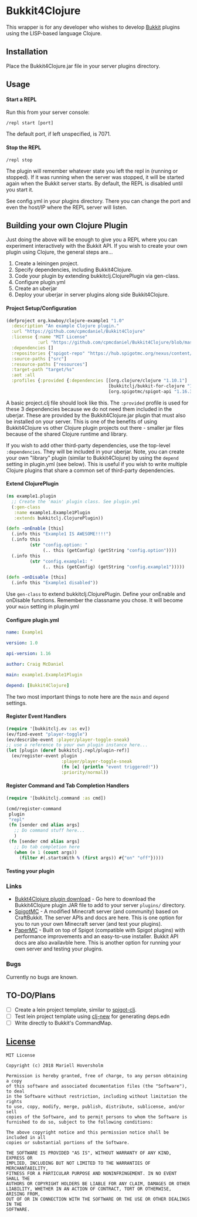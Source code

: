 # Bukkit4Clojure

This wrapper is for any developer who wishes to develop [Bukkit](https://bukkit.org/) 
plugins using the LISP-based language Clojure.

## Installation

Place the Bukkit4Clojure.jar file in your server plugins directory.

## Usage

#### Start a REPL

Run this from your server console:

`/repl start [port]`

The default port, if left unspecified, is 7071.

#### Stop the REPL

`/repl stop`

The plugin will remember whatever state you left the repl in (running or stopped). If 
it was running when the server was stopped, it will be started again when the Bukkit server
starts. By default, the REPL is disabled until you start it. 

See config.yml in your plugins directory. There you can change the port and even the host/IP
where the REPL server will listen.

## Building your own Clojure Plugin

Just doing the above will be enough to give you a REPL where you can experiment interactively
with the Bukkit API. If you wish to create your own plugin using Clojure, the general steps are...

1. Create a leiningen project.
2. Specify dependencies, including Bukkit4Clojure.
3. Code your plugin by extending bukkitclj.ClojurePlugin via gen-class.
4. Configure plugin.yml
5. Create an uberjar
6. Deploy your uberjar in server plugins along side Bukkit4Clojure.

#### Project Setup/Configuration

```clojure
(defproject org.kowboy/clojure-example1 "1.0"
  :description "An example Clojure plugin."
  :url "https://github.com/cpmcdaniel/Bukkit4Clojure"
  :license {:name "MIT License"
            :url "https://github.com/cpmcdaniel/Bukkit4Clojure/blob/master/LICENSE"}
  :dependencies []
  :repositories {"spigot-repo" "https://hub.spigotmc.org/nexus/content/repositories/snapshots/"}
  :source-paths ["src"]
  :resource-paths ["resources"]
  :target-path "target/%s"
  :aot :all
  :profiles {:provided {:dependencies [[org.clojure/clojure "1.10.1"]
                                       [bukkitclj/bukkit-for-clojure "1.0.5"]
                                       [org.spigotmc/spigot-api "1.16.3-R0.1-SNAPSHOT"]]}})

```

A basic project.clj file should look like this. The `:provided` profile is used for these 3 dependencies
because we do not need them included in the uberjar. These are provided by the Bukkit4Clojure.jar plugin
that must also be installed on your server. This is one of the benefits of using Bukkit4Clojure vs other
Clojure plugin projects out there - smaller jar files because of the shared Clojure runtime and library.

If you wish to add other third-party dependencies, use the top-level `:dependencies`. They will be included
in your uberjar. Note, you can create your own "library" plugin (similar to Bukkit4Clojure) by using the 
`depend` setting in plugin.yml (see below). This is useful if you wish to write multiple Clojure plugins that
share a common set of third-party dependencies.

#### Extend ClojurePlugin

```clojure
(ns example1.plugin
  ;; Create the 'main' plugin class. See plugin.yml
  (:gen-class
   :name example1.Example1Plugin
   :extends bukkitclj.ClojurePlugin))

(defn -onEnable [this]
  (.info this "Example1 IS AWESOME!!!!")
  (.info this
         (str "config.option: "
              (.. this (getConfig) (getString "config.option"))))
  (.info this 
         (str "config.example1: "
              (.. this (getConfig) (getString "config.example1")))))

(defn -onDisable [this]
  (.info this "Example1 disabled"))
```

Use `gen-class` to extend bukkitclj.ClojurePlugin. Define your onEnable and onDisable functions.
Remember the classname you chose. It will become your `main` setting in plugin.yml

#### Configure plugin.yml

```yaml
name: Example1

version: 1.0

api-version: 1.16

author: Craig McDaniel

main: example1.Example1Plugin

depend: [Bukkit4Clojure]
```

The two most important things to note here are the `main` and `depend` settings. 

#### Register Event Handlers

```clojure
(require '[bukkitclj.ev :as ev])
(ev/find-event "player-toggle")
(ev/describe-event :player/player-toggle-sneak)
;; use a reference to your own plugin instance here...
(let [plugin (deref bukkitclj.repl/plugin-ref)] 
  (ev/register-event plugin
                     :player/player-toggle-sneak
                     (fn [e] (println "event triggered!"))
                     :priority/normal))
```

#### Register Command and Tab Completion Handlers

```clojure
(require '[bukkitclj.command :as cmd])

(cmd/register-command 
 plugin
 "repl"
 (fn [sender cmd alias args]
   ;; Do command stuff here...
   )
 (fn [sender cmd alias args]
   ;; Do tab completion here
   (when (= 1 (count args))
     (filter #(.startsWith % (first args)) #{"on" "off"}))))
```

#### Testing your plugin

### Links

- [Bukkt4Clojure plugin download](FIXME) - Go here to download the Bukkit4Clojure plugin JAR
  file to add to your server `plugins/` directory.
- [SpigotMC](https://www.spigotmc.org/) - A modified Minecraft server (and community) based on 
  CraftBukkit. The server APIs and docs are here. This is one option for you to run your own
  Minecraft server (and test your plugins).
- [PaperMC](https://papermc.io/) - Built on top of Spigot (compatible with Spigot plugins) with
  performance improvements and an easy-to-use installer. Bukkit API docs are also availavble here.
  This is another option for running your own server and testing your plugins.

### Bugs

Currently no bugs are known.

## TO-DO/Plans

- [ ] Create a lein project template, similar to [spigot-clj](https://github.com/JohnnyJayJay/spigot-clj-template).
- [ ] Test lein project template using [clj-new](https://github.com/seancorfield/clj-new) for generating deps.edn
- [ ] Write directly to Bukkit's CommandMap.

## [License](/LICENSE)

```
MIT License

Copyright (c) 2018 Mariell Hoversholm

Permission is hereby granted, free of charge, to any person obtaining a copy
of this software and associated documentation files (the "Software"), to deal
in the Software without restriction, including without limitation the rights
to use, copy, modify, merge, publish, distribute, sublicense, and/or sell
copies of the Software, and to permit persons to whom the Software is
furnished to do so, subject to the following conditions:

The above copyright notice and this permission notice shall be included in all
copies or substantial portions of the Software.

THE SOFTWARE IS PROVIDED "AS IS", WITHOUT WARRANTY OF ANY KIND, EXPRESS OR
IMPLIED, INCLUDING BUT NOT LIMITED TO THE WARRANTIES OF MERCHANTABILITY,
FITNESS FOR A PARTICULAR PURPOSE AND NONINFRINGEMENT. IN NO EVENT SHALL THE
AUTHORS OR COPYRIGHT HOLDERS BE LIABLE FOR ANY CLAIM, DAMAGES OR OTHER
LIABILITY, WHETHER IN AN ACTION OF CONTRACT, TORT OR OTHERWISE, ARISING FROM,
OUT OF OR IN CONNECTION WITH THE SOFTWARE OR THE USE OR OTHER DEALINGS IN THE
SOFTWARE.
```
